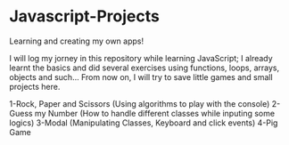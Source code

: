 # Javascript-Projects
Learning and creating my own apps!

I will log my jorney in this repository while learning JavaScript; I already learnt the basics and did several exercises using functions, loops, arrays, objects and such... From now on, I will try to save little games and small projects here.

1-Rock, Paper and Scissors (Using algorithms to play with the console)
2-Guess my Number (How to handle different classes while inputing some logics)
3-Modal (Manipulating Classes, Keyboard and click events)
4-Pig Game